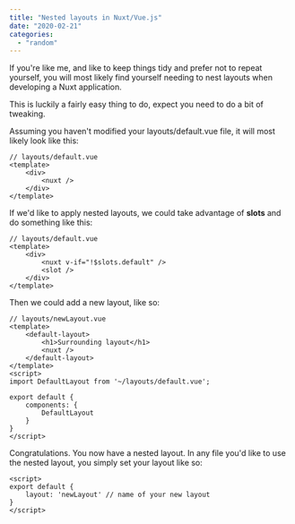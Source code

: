 ```yaml
---
title: "Nested layouts in Nuxt/Vue.js"
date: "2020-02-21"
categories: 
  - "random"
---
```


If you're like me, and like to keep things tidy and prefer not to repeat yourself, you will most likely find yourself needing to nest layouts when developing a Nuxt application.

This is luckily a fairly easy thing to do, expect you need to do a bit of tweaking.

Assuming you haven't modified your layouts/default.vue file, it will most likely look like this:

```
// layouts/default.vue
<template>
	<div>
		<nuxt />
	</div>
</template>
```

If we'd like to apply nested layouts, we could take advantage of **slots** and do something like this:

```
// layouts/default.vue
<template>
	<div>
		<nuxt v-if="!$slots.default" />
		<slot />
	</div>
</template>
```

Then we could add a new layout, like so:

```
// layouts/newLayout.vue
<template>
	<default-layout>
		<h1>Surrounding layout</h1>
		<nuxt />
	</default-layout>
</template>
<script>
import DefaultLayout from '~/layouts/default.vue';

export default {
	components: {
		DefaultLayout
	}
}
</script>
```

Congratulations. You now have a nested layout. In any file you'd like to use the nested layout, you simply set your layout like so:

```
<script>
export default {
	layout: 'newLayout' // name of your new layout
}
</script>
```
